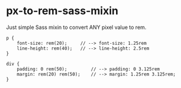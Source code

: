 # px-to-rem-sass-mixin

Just simple Sass mixin to convert ANY pixel value to rem.

```
p {
    font-size: rem(20);     // --> font-size: 1.25rem
    line-height: rem(40);   // --> line-height: 2.5rem
}

div {
    padding: 0 rem(50);         // --> padding: 0 3.125rem
    margin: rem(20) rem(50);    // --> margin: 1.25rem 3.125rem;
}
```